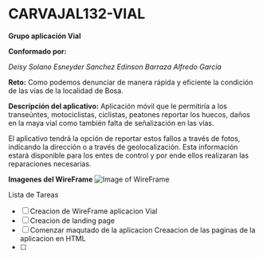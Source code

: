 # CARVAJAL132-VIAL

**Grupo aplicación Vial**

**Conformado por:** 

*Deisy Solano
Esneyder Sanchez
Edinson Barraza
Alfredo Garcia*

**Reto:**
Como podemos denunciar de manera rápida y eficiente la condición de las vías de la localidad de Bosa.

**Descripción del aplicativo:**
Aplicación móvil que le permitiría a los transeúntes, motociclistas, ciclistas, peatones reportar los huecos, daños en la maya vial como también falta de señalización en las vías.

El aplicativo tendrá la opción de reportar estos fallos a través de fotos, indicando la dirección o a través de geolocalización.
Esta información estará disponible para los entes de control y por ende ellos realizaran las reparaciones necesarias.

**Imagenes del WireFrame**
![Image of WireFrame](https://s17.aconvert.com/convert/p3r68-cdx67/fxfux-az03t.gif)


Lista de Tareas
- [ ] Creacion de WireFrame aplicacion Vial
- [ ] Creacion de landing page
- [ ] Comenzar maqutado de la aplicacion Creaacion de las paginas de la aplicacion en HTML
- [ ] 






